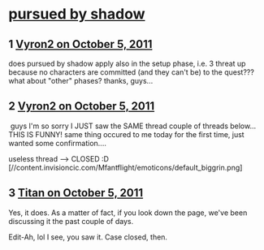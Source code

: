 # [pursued by shadow](https://community.fantasyflightgames.com/topic/54266-pursued-by-shadow/)

## 1 [Vyron2 on October 5, 2011](https://community.fantasyflightgames.com/topic/54266-pursued-by-shadow/?do=findComment&comment=537602)

does pursued by shadow apply also in the setup phase, i.e. 3 threat up because no characters are committed (and they can't be) to the quest??? what about "other" phases? thanks, guys... 

## 2 [Vyron2 on October 5, 2011](https://community.fantasyflightgames.com/topic/54266-pursued-by-shadow/?do=findComment&comment=537606)

 guys I'm so sorry I JUST saw the SAME thread couple of threads below... THIS IS FUNNY! same thing occured to me today for the first time, just wanted some confirmation....

useless thread --> CLOSED :D [//content.invisioncic.com/Mfantflight/emoticons/default_biggrin.png]

## 3 [Titan on October 5, 2011](https://community.fantasyflightgames.com/topic/54266-pursued-by-shadow/?do=findComment&comment=537607)

Yes, it does. As a matter of fact, if you look down the page, we've been discussing it the past couple of days.

Edit-Ah, lol I see, you saw it. Case closed, then.

